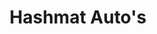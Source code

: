 ---
title: "Hashmat Auto's"
url: /karachi/hashmat-autos-shop-6-7-siraj-ul-masajid-opp-malir-city-thana-malir-15-main-nh-5-ghazi-dawood-brohi-goth/
shop: car parts
---